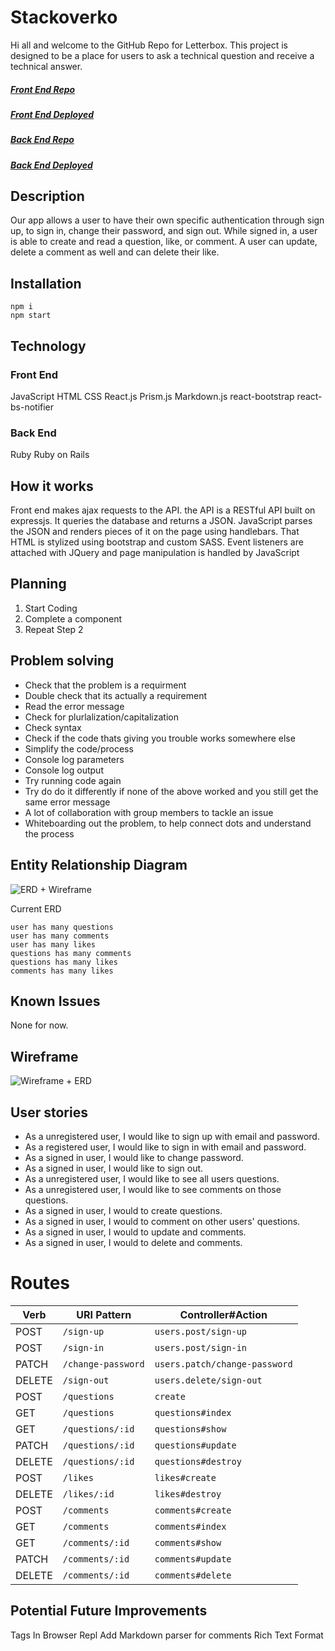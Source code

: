 # Stackoverko
Hi all and welcome to the GitHub Repo for Letterbox.
This project is designed to be a place for users to ask a technical question and receive a technical answer.
##### [Front End Repo](https://github.com/davidholyko/stackoverko-client)
##### [Front End Deployed](https://davidholyko.github.io/stackoverko-client)
##### [Back End Repo](https://github.com/davidholyko/stackoverko-api)
##### [Back End Deployed](https://stackoverko-api.herokuapp.com/)

## Description
Our app allows a user to have their own specific authentication through sign up,
to sign in, change their password, and sign out. While signed in, a user is able to create and read a question, like, or comment. A user can update, delete a comment as well and can delete their like.

## Installation
```
npm i
npm start
```

## Technology
### Front End
JavaScript
HTML
CSS
React.js
Prism.js
Markdown.js
react-bootstrap
react-bs-notifier

### Back End
Ruby
Ruby on Rails

## How it works
Front end makes ajax requests to the API.
the API is a RESTful API built on expressjs. It queries the database and returns a JSON.
JavaScript parses the JSON and renders pieces of it on the page using handlebars. That HTML is stylized using bootstrap and custom SASS. Event listeners are attached with JQuery and page manipulation is handled by JavaScript

## Planning
1. Start Coding
2. Complete a component
3. Repeat Step 2

## Problem solving
- Check that the problem is a requirment
- Double check that its actually a requirement
- Read the error message
- Check for plurlalization/capitalization
- Check syntax
- Check if the code thats giving you trouble works somewhere else
- Simplify the code/process
- Console log parameters
- Console log output
- Try running code again
- Try do do it differently if none of the above worked and you still get the same error message
- A lot of collaboration with group members to tackle an issue
- Whiteboarding out the problem, to help connect dots and understand the process

## Entity Relationship Diagram
![ERD + Wireframe](https://i.imgur.com/ecjCDpB.jpg)

Current ERD
```
user has many questions
user has many comments
user has many likes
questions has many comments
questions has many likes
comments has many likes
```

## Known Issues
None for now.

## Wireframe
![Wireframe + ERD](https://i.imgur.com/ecjCDpB.jpg)

## User stories
- As a unregistered user, I would like to sign up with email and password.
- As a registered user, I would like to sign in with email and password.
- As a signed in user, I would like to change password.
- As a signed in user, I would like to sign out.
- As a unregistered user, I would like to see all users questions.
- As a unregistered user, I would like to see comments on those questions.
- As a signed in user, I would to create questions.
- As a signed in user, I would to comment on other users' questions.
- As a signed in user, I would to update and comments.
- As a signed in user, I would to delete and comments.

# Routes
| Verb    | URI Pattern            | Controller#Action             |
|---------|------------------------|-------------------------------|
| POST    | `/sign-up`             | `users.post/sign-up`          |
| POST    | `/sign-in`             | `users.post/sign-in`          |
| PATCH   | `/change-password`     | `users.patch/change-password` |
| DELETE  | `/sign-out`            | `users.delete/sign-out`       |
| POST    | `/questions`           | `create`                      |
| GET     | `/questions`           | `questions#index`             |
| GET     | `/questions/:id`       | `questions#show`              |
| PATCH   | `/questions/:id`       | `questions#update`            |
| DELETE  | `/questions/:id`       | `questions#destroy`           |
| POST    | `/likes`               | `likes#create`                |
| DELETE  | `/likes/:id`           | `likes#destroy`               |
| POST    | `/comments`            | `comments#create`             |
| GET     | `/comments`            | `comments#index`              |
| GET     | `/comments/:id`        | `comments#show`               |
| PATCH   | `/comments/:id`        | `comments#update`             |
| DELETE  | `/comments/:id`        | `comments#delete`             |

## Potential Future Improvements
Tags
In Browser Repl
Add Markdown parser for comments
Rich Text Format
